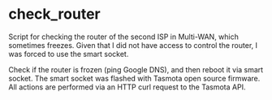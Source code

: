 # check_router
Script for checking the router of the second ISP in Multi-WAN, which sometimes freezes.
Given that I did not have access to control the router, I was forced to use the smart socket. 

Check if the router is frozen (ping Google DNS), and then reboot it via smart socket.
The smart socket was flashed with Tasmota open source firmware.
All actions are performed via an HTTP curl request to the Tasmota API.
